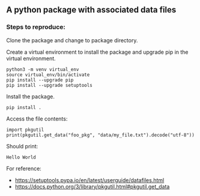 
## A python package with associated data files

### Steps to reproduce:

Clone the package and change to package directory.

Create a virtual environment to install the package and upgrade pip in the virtual environment.

    python3 -m venv virtual_env
    source virtual_env/bin/activate
    pip install --upgrade pip
    pip install --upgrade setuptools

Install the package.

    pip install .

Access the file contents:

    import pkgutil
    print(pkgutil.get_data("foo_pkg", "data/my_file.txt").decode("utf-8"))

Should print:

    Hello World

For reference:

* https://setuptools.pypa.io/en/latest/userguide/datafiles.html
* https://docs.python.org/3/library/pkgutil.html#pkgutil.get_data
